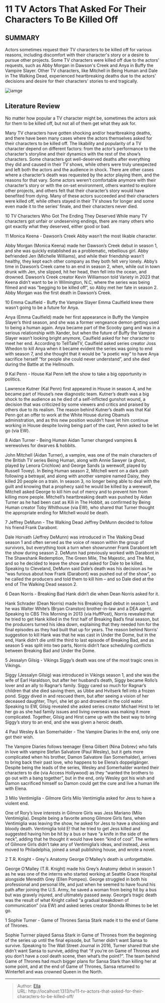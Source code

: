 # 11 TV Actors That Asked For Their Characters To Be Killed Off


## SUMMARY 


 Actors sometimes request their TV characters to be killed off for various reasons, including discomfort with their character&#39;s story or a desire to pursue other projects. 
 Some TV characters were killed off due to the actors&#39; requests, such as Abby Morgan in Dawson&#39;s Creek and Anya in Buffy the Vampire Slayer. 
 Other TV characters, like Mitchell in Being Human and Dale in The Walking Dead, experienced heartbreaking deaths due to the actors&#39; decisions and desire for their characters&#39; stories to end tragically. 

![iamge](https://static1.srcdn.com/wordpress/wp-content/uploads/2024/01/milo-ventimiglia-as-jess-in-gilmore-girls-sophie-turner-as-sansa-stark-in-game-of-thrones-dean-norris-as-hank-in-breaking-bad.jpeg)

## Literature Review
No matter how popular a TV character might be, sometimes the actors ask for them to be killed off, but not all of them get what they ask for.




Many TV characters have gotten shocking and/or heartbreaking deaths, and there have been many cases where the actors themselves asked for their characters to be killed off. The likability and popularity of a TV character depend on different factors: from the actor’s performance to the character’s storyline and their dynamics with the rest of the show’s characters. Some characters got well-deserved deaths after everything they did and caused in their TV shows, while others were truly unexpected and left both the actors and the audience in shock.
There are other cases where a character’s death was requested by the actor playing them, and the reasons for that vary. Some actors weren’t comfortable anymore with their character’s story or with the on-set environment, others wanted to explore other projects, and others felt that their character’s story would have benefited from dying. Many of these actors succeeded and their characters were killed off, while others stayed in their TV shows for longer and some even made it to the series’ finale, and their characters never died.
            
 
 10 TV Characters Who Got The Ending They Deserved 
While many TV characters got unfair or undeserving endings, there are many others who got exactly what they deserved, either good or bad.













 








 11  Monica Keena - Dawson’s Creek 
Abby wasn’t the most likable character.
        

Abby Morgan (Monica Keena) made her Dawson’s Creek debut in season 1, and she was quickly established as a problematic, rebellious girl. Abby befriended Jen (Michelle Williams), and while their friendship wasn’t healthy, they kept each other company as they both felt very lonely. Abby’s time in Dawson’s Creek came to an end in season 2, when, while out in town drunk with Jen, she slipped, hit her head, then fell into the ocean, and drowned. Dawson’s Creek creator Kevin Williamson told Variety in 2023 that Keena didn’t want to be in Wilmington, N.C, where the series was being filmed and was “begging to be killed off”, so Abby met her fate in season 2.
Abby Morgan was the first death in Dawson’s Creek. 






 10  Emma Caulfield - Buffy the Vampire Slayer 
Emma Caulfield knew there wasn’t going to be a future for Anya.
        

Anya (Emma Caulfield) made her first appearance in Buffy the Vampire Slayer’s third season, and she was a former vengeance demon getting used to being a human again. Anya became part of the Scooby gang and was in a serious relationship with Xander, but when the future of Buffy the Vampire Slayer wasn’t looking bright anymore, Caulfield asked for her character to meet her end. According to TellTaleTV, Caulfield asked series creator Joss Whedon to kill Anya when it became evident the series was going to end with season 7, and she thought that it would be “a poetic way” to have Anya sacrifice herself “for people she could never understand”, and she died during the Battle at the Hellmouth.





 9  Kal Penn - House 
Kal Penn left the show to take a big opportunity in politics.
        

Lawrence Kutner (Kal Penn) first appeared in House in season 4, and he became part of House’s new diagnostic team. Kutner’s death was a big shock to the audience as he died of a self-inflicted gunshot wound, a decision that was criticized by some viewers and critics and praised by others due to its realism. The reason behind Kutner’s death was that Kal Penn got an offer to work at the White House during Obama’s administration, and as this new position wouldn’t have let him continue working in House despite loving being part of the cast, Penn asked to be let go (via EW).





 8  Aidan Turner - Being Human 
Aidan Turner changed vampires &amp; werewolves for dwarves &amp; hobbits.
        

John Mitchell (Aidan Turner), a vampire, was one of the main characters of the British TV series Being Human, along with Annie Sawyer (a ghost, played by Lenora Crichlow) and George Sands (a werewolf, played by Russell Tovey). In Being Human season 2, Mitchell went on a dark path following a betrayal, and along with another vampire named Daisy, they killed 20 people on a train. In season 3, no longer being able to deal with the guilt and knowing that a prophecy said he would be killed by a werewolf, Mitchell asked George to kill him out of mercy and to prevent him from killing more people.
Mitchell’s heartbreaking death was pushed by Aidan Turner as he had been cast as Kíli in The Hobbit, as confirmed by Being Human creator Toby Whithouse (via EW), who shared that Turner thought the appropriate ending for Mitchell would be death.





 7  Jeffrey DeMunn - The Walking Dead 
Jeffrey DeMunn decided to follow his friend Frank Darabont.
        

Dale Horvath (Jeffrey DeMunn) was introduced in The Walking Dead season 1 and often served as the voice of reason within the group of survivors, but everything took a turn when showrunner Frank Darabont left the show during season 2. DeMunn had previously worked with Darabont in The Shawshank Redemption, The Green Mile, The Majestic, and The Mist, and so he decided to leave the show and asked for Dale to be killed.
Speaking to Cleveland, DeMunn said Dale’s death was his decision as he “was furious about how Frank (Darabont) was pushed out of the show”, so he called the producers and told them to kill him – and so Dale died at the end of The Walking Dead season 2.





 6  Dean Norris - Breaking Bad 
Hank didn’t die when Dean Norris asked for it.
        

Hank Schrader (Dean Norris) made his Breaking Bad debut in season 1, and he was Walter White’s (Bryan Cranston) brother-in-law and a DEA agent. Speaking to CBS This Morning in 2013 (via HuffPost), Norris revealed that he tried to get Hank killed in the first half of Breaking Bad’s final season, but the producers turned his idea down, explaining that they needed him for the final episodes as they had built that up for years.
The reason behind Norris’ suggestion to kill Hank was that he was cast in Under the Dome, but in the end, Hank didn’t die until the third to last episode of Breaking Bad, and as season 5 was split into two parts, Norris didn’t face scheduling conflicts between Breaking Bad and Under the Dome.





 5  Jessalyn Gilsig - Vikings 
Siggy’s death was one of the most tragic ones in Vikings.
        

Siggy (Jessalyn Gilsig) was introduced in Vikings season 1, and she was the wife of Earl Haraldson, but after her husband’s death, Siggy became Rollo’s lover and an ally to Ragnar’s family. Siggy cared so much for Ragnar’s children that she died saving them, as Ubbe and Hvitserk fell into a frozen pond. Siggy dived in and rescued them, but after seeing a vision of her deceased daughter, Thyri, she let go and drowned in the cold water.
Speaking to EW, Gilsig revealed she asked series creator Michael Hirst to let her go as she had family issues and living overseas was making it more complicated. Together, Gilsig and Hirst came up with the best way to bring Siggy’s story to an end, and she was given a heroic death.





 4  Paul Wesley &amp; Ian Somerhalder - The Vampire Diaries 
In the end, only one got their wish.


 







The Vampire Diaries follows teenager Elena Gilbert (Nina Dobrev) who falls in love with vampire Stefan Salvatore (Paul Wesley), but it gets more complicated when his brother, Damon Salvatore (Ian Somerhalder), arrives to bring back their past love, who happens to be Elena’s doppelgänger. Despite being the leads of the series, Wesley and Somerhalder wanted their characters to die (via Access Hollywood) as they “wanted the brothers to go out with a bang together”, but in the end, only Wesley got his wish and Damon sacrificed himself so Damon could get the cure and live a human life with Elena.





 3  Milo Ventimiglia - Gilmore Girls 
Milo Ventimiglia asked for Jess to have a violent end.
        

One of Rory’s love interests in Gilmore Girls was Jess Mariano (Milo Ventimiglia). Despite being a favorite among Gilmore Girls fans, when Ventimiglia was leaving the show, he asked for Jess to have a shocking and bloody death. Ventimiglia told E! that he tried to get Jess killed and suggested having him be hit by a bus or have “a knife in the side of the neck”, adding that he thought it would have been “kind of cool”. The writers of Gilmore Girls didn’t take any of Ventimiglia’s ideas, and instead, Jess moved to Philadelphia, joined a small publishing house, and wrote a novel.





 2  T.R. Knight - Grey&#39;s Anatomy 
George O’Malley’s death is unforgettable.


 







George O’Malley (T.R. Knight) made his Grey’s Anatomy debut in season 1 as he was one of the interns who started working at Seattle Grace Hospital alongside Meredith Grey (Ellen Pompeo). George struggled in both his professional and personal life, and just when he seemed to have found his path after joining the U.S. Army, he saved a woman from being hit by a bus but was gravely injured, and ultimately passed away. George’s tragic death was the result of what Knight called “a gradual breakdown of communication” (via EW) and asked series creator Shonda Rhimes to be let go.





 1  Sophie Turner - Game of Thrones 
Sansa Stark made it to the end of Game of Thrones.


 







Sophie Turrner played Sansa Stark in Game of Thrones from the beginning of the series up until the final episode, but Turner didn’t want Sansa to survive. Speaking to The Wall Street Journal in 2016, Turner shared that she didn’t want Sansa to survive, adding that “if you’re on Game of Thrones and you don’t have a cool death scene, then what’s the point?”. The team behind Game of Thrones had much bigger plans for Sansa Stark than killing her at some point, and at the end of Game of Thrones, Sansa returned to Winterfell and was crowned Queen in the North. 

---

> Author: [Ella](https://instagram.hk.cn/)  
> URL: http://localhost:1313/tv/11-tv-actors-that-asked-for-their-characters-to-be-killed-off/  

